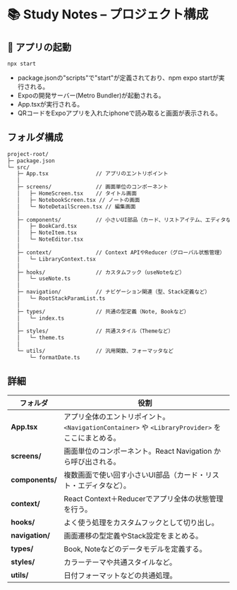 # 📚 Study Notes – プロジェクト構成

## 🚀 アプリの起動

    npx start

- package.jsonの"scripts"で"start"が定義されており、npm expo startが実行される。
- Expoの開発サーバー(Metro Bundler)が起動される。
- App.tsxが実行される。
- QRコードをExpoアプリを入れたiphoneで読み取ると画面が表示される。

## フォルダ構成
```bash
project-root/
├─ package.json
└─ src/
   ├─ App.tsx               // アプリのエントリポイント
   │
   ├─ screens/              // 画面単位のコンポーネント
   │   ├─ HomeScreen.tsx    // タイトル画面
   │   ├─ NotebookScreen.tsx // ノートの画面
   │   └─ NoteDetailScreen.tsx // 編集画面
   │
   ├─ components/           // 小さいUI部品（カード、リストアイテム、エディタなど）
   │   ├─ BookCard.tsx
   │   ├─ NoteItem.tsx
   │   └─ NoteEditor.tsx
   │
   ├─ context/              // Context APIやReducer（グローバル状態管理）
   │   └─ LibraryContext.tsx
   │
   ├─ hooks/                // カスタムフック（useNoteなど）
   │   └─ useNote.ts
   │
   ├─ navigation/           // ナビゲーション関連（型、Stack定義など）
   │   └─ RootStackParamList.ts
   │
   ├─ types/                // 共通の型定義（Note, Bookなど）
   │   └─ index.ts
   │
   ├─ styles/               // 共通スタイル（Themeなど）
   │   └─ theme.ts
   │
   └─ utils/                // 汎用関数、フォーマッタなど
       └─ formatDate.ts
```
## 詳細
| フォルダ            | 役割                                                                     |
| --------------- | ---------------------------------------------------------------------- |
| **App.tsx**     | アプリ全体のエントリポイント。`<NavigationContainer>` や `<LibraryProvider>` をここにまとめる。 |
| **screens/**    | 画面単位のコンポーネント。React Navigation から呼び出される。                                |
| **components/** | 複数画面で使い回す小さいUI部品（カード・リスト・エディタなど）。                                      |
| **context/**    | React Context＋Reducerでアプリ全体の状態管理を行う。                                   |
| **hooks/**      | よく使う処理をカスタムフックとして切り出し。                                                 |
| **navigation/** | 画面遷移の型定義やStack設定をまとめる。                                                 |
| **types/**      | Book, Noteなどのデータモデルを定義する。                                              |
| **styles/**     | カラーテーマや共通スタイルなど。                                                       |
| **utils/**      | 日付フォーマットなどの共通処理。                                                       |

